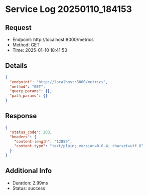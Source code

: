# Service Log 20250110_184153

## Request
- Endpoint: http://localhost:8000/metrics
- Method: GET
- Time: 2025-01-10 18:41:53

## Details
```json
{
  "endpoint": "http://localhost:8000/metrics",
  "method": "GET",
  "query_params": {},
  "path_params": {}
}
```

## Response
```json
{
  "status_code": 200,
  "headers": {
    "content-length": "12859",
    "content-type": "text/plain; version=0.0.4; charset=utf-8"
  }
}
```

## Additional Info
- Duration: 2.99ms
- Status: success
